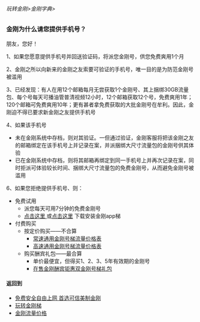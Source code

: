###### 玩转金刚>金刚字典>
### 金刚为什么请您提供手机号？
朋友，您好！

1、如果您愿意提供手机号并回送验证码，将派您金刚号，供您免费爽用1个月

2、金刚之所以向新来的金刚之友索要可验证的手机号，唯一目的是为防范金刚号被滥用

3、已经发现：有人在用12个邮箱每月无尝获取1个金刚号、其上捆绑30GB流量包、每个号每天可播油管普清视频12小时，12个邮箱获取12个号，免费爽用1年；120个邮箱可免费爽用10年；更有甚者拿免费获取的大批金刚号在牟利。因此，金刚迫不得已要求新金刚之友提供手机号

4、如果该手机号
  - 未在金刚系统中存档，则对其验证。一但通过验证，金刚客服将把该金刚之友的邮箱绑定在该手机号上并记录在案，并派捆绑大尺寸流量包的金刚号供其体验
  - 已在金刚系统中存档，则将其邮箱再绑定到同一手机号上并再次记录在案，同时拒派可体验较长时间、捆绑大尺寸流量包的免费金刚号，从而避免金刚号被滥用

6、如果您拒绝提供手机号、则：
- 免费试用
  - 派您每天可用7分钟的免费金刚号
  - [点击这里 ](https://gitlab.com/kk404/web/-/blob/master/%E5%BE%80%E5%90%8E%E7%BF%BB.md)或[点击这里](https://bitbucket.org/h2505/web/src/master/%E5%BE%80%E5%90%8E%E7%BF%BB.md) 下载安装金刚app梯
- 付费购买
  - 按定价购买——不合算
    - [常速通用金刚号梯流量价格表](https://github.com/a2zitpro/web/blob/master/LadderFree/kkDictionary/Price/KKDTPriceOfKKID_SpeedLevel01.md)
    - [高速通用金刚号梯流量价格表](https://github.com/a2zitpro/web/blob/master/LadderFree/kkDictionary/Price/KKDTPriceOfKKID_SpeedLevel02.md)
  - 购买酬宾礼包——最合算
    - 单价最便宜，但得买1、2、3、5年有效期的金刚号
    - [在售金刚酬宾钜惠双金刚号梯礼包](https://github.com/a2zitpro/web/blob/master/LadderFree/kkDictionary/Price/KKDTPriceOfKKID_DoubleLadderGiftsPeck.md)

#### 返回到
- [免费安全自由上网 首选可信美制金刚](https://github.com/a2zitpro/web/blob/master/%E5%BE%80%E5%90%8E%E7%BF%BB.md)
- [玩转金刚梯](https://github.com/a2zitpro/web/blob/master/LadderFree/A.md)
- [金刚流量价格](https://github.com/a2zitpro/web/blob/master/LadderFree/kkDictionary/Price/KKDTPrice.md)
